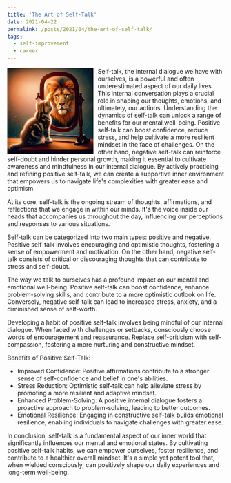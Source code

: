 ```yaml
---
title: 'The Art of Self-Talk'
date: 2021-04-22
permalink: /posts/2021/04/the-art-of-self-talk/
tags:
  - self-improvement
  - career
---
```


<img width="200" alt="peacock" src="/images/posts/the-art-of-self-talk.png" style="float: left; margin-right: 10px;" /> Self-talk, the internal dialogue we have with ourselves, is a powerful and often underestimated aspect of our daily lives. This internal conversation plays a crucial role in shaping our thoughts, emotions, and ultimately, our actions. Understanding the dynamics of self-talk can unlock a range of benefits for our mental well-being. Positive self-talk can boost confidence, reduce stress, and help cultivate a more resilient mindset in the face of challenges. On the other hand, negative self-talk can reinforce self-doubt and hinder personal growth, making it essential to cultivate awareness and mindfulness in our internal dialogue. By actively practicing and refining positive self-talk, we can create a supportive inner environment that empowers us to navigate life's complexities with greater ease and optimism.

At its core, self-talk is the ongoing stream of thoughts, affirmations, and reflections that we engage in within our minds. It's the voice inside our heads that accompanies us throughout the day, influencing our perceptions and responses to various situations.

Self-talk can be categorized into two main types: positive and negative. Positive self-talk involves encouraging and optimistic thoughts, fostering a sense of empowerment and motivation. On the other hand, negative self-talk consists of critical or discouraging thoughts that can contribute to stress and self-doubt.

The way we talk to ourselves has a profound impact on our mental and emotional well-being. Positive self-talk can boost confidence, enhance problem-solving skills, and contribute to a more optimistic outlook on life. Conversely, negative self-talk can lead to increased stress, anxiety, and a diminished sense of self-worth.

Developing a habit of positive self-talk involves being mindful of our internal dialogue. When faced with challenges or setbacks, consciously choose words of encouragement and reassurance. Replace self-criticism with self-compassion, fostering a more nurturing and constructive mindset.

Benefits of Positive Self-Talk:

* Improved Confidence: Positive affirmations contribute to a stronger sense of self-confidence and belief in one's abilities.
* Stress Reduction: Optimistic self-talk can help alleviate stress by promoting a more resilient and adaptive mindset.
* Enhanced Problem-Solving: A positive internal dialogue fosters a proactive approach to problem-solving, leading to better outcomes.
* Emotional Resilience: Engaging in constructive self-talk builds emotional resilience, enabling individuals to navigate challenges with greater ease.

In conclusion, self-talk is a fundamental aspect of our inner world that significantly influences our mental and emotional states. By cultivating positive self-talk habits, we can empower ourselves, foster resilience, and contribute to a healthier overall mindset. It's a simple yet potent tool that, when wielded consciously, can positively shape our daily experiences and long-term well-being.

